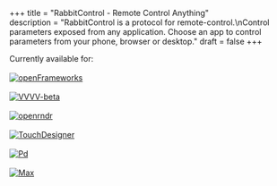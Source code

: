 +++
title = "RabbitControl - Remote Control Anything"  
description = "RabbitControl is a protocol for remote-control.\nControl parameters exposed from any application. Choose an app to control parameters from your phone, browser or desktop."
draft = false
+++

Currently available for:\
\
[![openFrameworks](/logos/of.png)](/platforms/ofxrabbitcontrol/)\
\
[![VVVV-beta](/logos/vvvv.png)](/platforms/vvvv/)\
\
[![openrndr](/logos/openrndr.png)](/platforms/openrndr/)\
\
[![TouchDesigner](/logos/touchdesigner.png)](/platforms/touchdesigner/)\
\
[![Pd](/logos/pd_logo.png)](/platforms/pd_max/)\
\
[![Max](/logos/max.jpg)](/platforms/pd_max/)    
<!-- ![Fugio](/logos/fugio.png) -->
